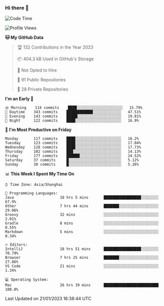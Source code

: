 ### Hi there 👋

<!--
**qbosen/qbosen** is a ✨ _special_ ✨ repository because its `README.md` (this file) appears on your GitHub profile.

Here are some ideas to get you started:

- 🔭 I’m currently working on ...
- 🌱 I’m currently learning ...
- 👯 I’m looking to collaborate on ...
- 🤔 I’m looking for help with ...
- 💬 Ask me about ...
- 📫 How to reach me: ...
- 😄 Pronouns: ...
- ⚡ Fun fact: ...
-->

<!--START_SECTION:waka-->
![Code Time](http://img.shields.io/badge/Code%20Time-1%2C143%20hrs%2035%20mins-blue)

![Profile Views](http://img.shields.io/badge/Profile%20Views-0-blue)

**🐱 My GitHub Data** 

> 🏆 132 Contributions in the Year 2023
 > 
> 📦 404.3 kB Used in GitHub's Storage 
 > 
> 🚫 Not Opted to Hire
 > 
> 📜 91 Public Repositories 
 > 
> 🔑 28 Private Repositories  
 > 
**I'm an Early 🐤** 

```text
🌞 Morning    114 commits    ████░░░░░░░░░░░░░░░░░░░░░   15.79% 
🌆 Daytime    343 commits    ████████████░░░░░░░░░░░░░   47.51% 
🌃 Evening    143 commits    █████░░░░░░░░░░░░░░░░░░░░   19.81% 
🌙 Night      122 commits    ████░░░░░░░░░░░░░░░░░░░░░   16.9%

```
📅 **I'm Most Productive on Friday** 

```text
Monday       117 commits    ████░░░░░░░░░░░░░░░░░░░░░   16.2% 
Tuesday      123 commits    ████░░░░░░░░░░░░░░░░░░░░░   17.04% 
Wednesday    128 commits    ████░░░░░░░░░░░░░░░░░░░░░   17.73% 
Thursday     102 commits    ███░░░░░░░░░░░░░░░░░░░░░░   14.13% 
Friday       177 commits    ██████░░░░░░░░░░░░░░░░░░░   24.52% 
Saturday     37 commits     █░░░░░░░░░░░░░░░░░░░░░░░░   5.12% 
Sunday       38 commits     █░░░░░░░░░░░░░░░░░░░░░░░░   5.26%

```


📊 **This Week I Spent My Time On** 

```text
⌚︎ Time Zone: Asia/Shanghai

💬 Programming Languages: 
Java                     18 hrs 5 mins       █████████████████░░░░░░░░   67.9% 
Other                    7 hrs 44 mins       ███████░░░░░░░░░░░░░░░░░░   29.06% 
Groovy                   32 mins             ░░░░░░░░░░░░░░░░░░░░░░░░░   2.01% 
Gradle                   8 mins              ░░░░░░░░░░░░░░░░░░░░░░░░░   0.55% 
Markdown                 5 mins              ░░░░░░░░░░░░░░░░░░░░░░░░░   0.34%

🔥 Editors: 
IntelliJ                 18 hrs 51 mins      █████████████████░░░░░░░░   70.79% 
Browser                  7 hrs 25 mins       ███████░░░░░░░░░░░░░░░░░░   27.86% 
VS Code                  21 mins             ░░░░░░░░░░░░░░░░░░░░░░░░░   1.34%

💻 Operating System: 
Mac                      26 hrs 39 mins      █████████████████████████   100.0%

```


 Last Updated on 21/01/2023 16:38:44 UTC
<!--END_SECTION:waka-->
